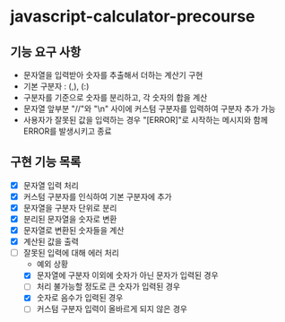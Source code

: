 # javascript-calculator-precourse

## 기능 요구 사항

- 문자열을 입력받아 숫자를 추출해서 더하는 계산기 구현
- 기본 구분자 : (,), (:)
- 구분자를 기준으로 숫자를 분리하고, 각 숫자의 합을 계산
- 문자열 앞부분 "//"와 "\n" 사이에 커스텀 구분자를 입력하여 구분자 추가 가능
- 사용자가 잘못된 값을 입력하는 경우 "[ERROR]"로 시작하는 메시지와 함께 ERROR를 발생시키고 종료

## 구현 기능 목록

- [x] 문자열 입력 처리
- [x] 커스텀 구분자를 인식하여 기본 구분자에 추가
- [x] 문자열을 구분자 단위로 분리
- [x] 분리된 문자열을 숫자로 변환
- [x] 문자열로 변환된 숫자들을 계산
- [x] 계산된 값을 출력
- [ ] 잘못된 입력에 대해 에러 처리
  - 예외 상황
  - [x] 문자열에 구분자 이외에 숫자가 아닌 문자가 입력된 경우
  - [ ] 처리 불가능할 정도로 큰 숫자가 입력된 경우
  - [x] 숫자로 음수가 입력된 경우
  - [ ] 커스텀 구분자 입력이 올바르게 되지 않은 경우
